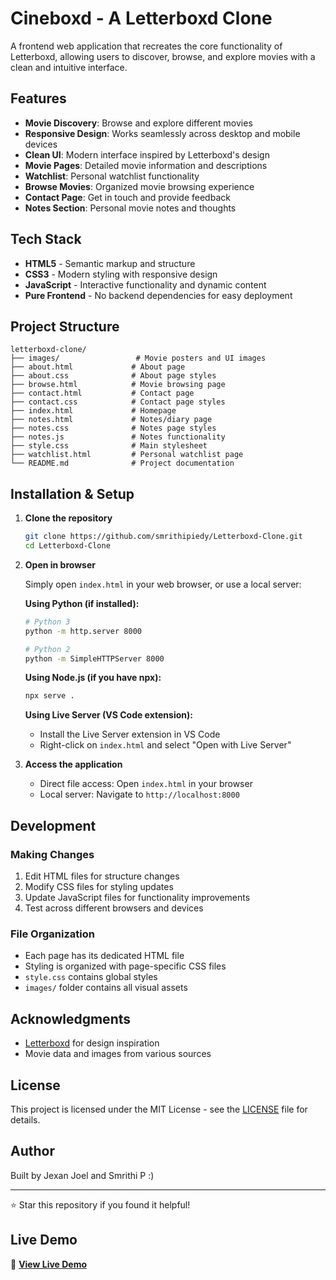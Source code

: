 # Cineboxd - A Letterboxd Clone

A frontend web application that recreates the core functionality of Letterboxd, allowing users to discover, browse, and explore movies with a clean and intuitive interface.

## Features

- **Movie Discovery**: Browse and explore different movies
- **Responsive Design**: Works seamlessly across desktop and mobile devices
- **Clean UI**: Modern interface inspired by Letterboxd's design
- **Movie Pages**: Detailed movie information and descriptions
- **Watchlist**: Personal watchlist functionality
- **Browse Movies**: Organized movie browsing experience
- **Contact Page**: Get in touch and provide feedback
- **Notes Section**: Personal movie notes and thoughts

## Tech Stack

- **HTML5** - Semantic markup and structure
- **CSS3** - Modern styling with responsive design
- **JavaScript** - Interactive functionality and dynamic content
- **Pure Frontend** - No backend dependencies for easy deployment

## Project Structure

```
letterboxd-clone/
├── images/                 # Movie posters and UI images
├── about.html             # About page
├── about.css              # About page styles
├── browse.html            # Movie browsing page
├── contact.html           # Contact page
├── contact.css            # Contact page styles
├── index.html             # Homepage
├── notes.html             # Notes/diary page
├── notes.css              # Notes page styles
├── notes.js               # Notes functionality
├── style.css              # Main stylesheet
├── watchlist.html         # Personal watchlist page
└── README.md              # Project documentation
```

## Installation & Setup

1. **Clone the repository**
   ```bash
   git clone https://github.com/smrithipiedy/Letterboxd-Clone.git
   cd Letterboxd-Clone
   ```

2. **Open in browser**
   
   Simply open `index.html` in your web browser, or use a local server:

   **Using Python (if installed):**
   ```bash
   # Python 3
   python -m http.server 8000
   
   # Python 2
   python -m SimpleHTTPServer 8000
   ```

   **Using Node.js (if you have npx):**
   ```bash
   npx serve .
   ```

   **Using Live Server (VS Code extension):**
   - Install the Live Server extension in VS Code
   - Right-click on `index.html` and select "Open with Live Server"

3. **Access the application**
   - Direct file access: Open `index.html` in your browser
   - Local server: Navigate to `http://localhost:8000`

## Development

### Making Changes
1. Edit HTML files for structure changes
2. Modify CSS files for styling updates
3. Update JavaScript files for functionality improvements
4. Test across different browsers and devices

### File Organization
- Each page has its dedicated HTML file
- Styling is organized with page-specific CSS files
- `style.css` contains global styles
- `images/` folder contains all visual assets

## Acknowledgments

- [Letterboxd](https://letterboxd.com/) for design inspiration
- Movie data and images from various sources

## License

This project is licensed under the MIT License - see the [LICENSE](LICENSE) file for details.

## Author

Built by Jexan Joel and Smrithi P :)

---

⭐ Star this repository if you found it helpful!

## Live Demo

🔗 **[View Live Demo](https://smrithipiedy.github.io/Cineboxd/)**
